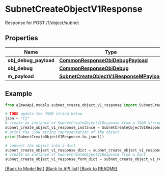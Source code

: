 # SubnetCreateObjectV1Response

Response for POST /1/object/subnet

## Properties

Name | Type | Description | Notes
------------ | ------------- | ------------- | -------------
**obj_debug_payload** | [**CommonResponseObjDebugPayload**](CommonResponseObjDebugPayload.md) |  | 
**obj_debug** | [**CommonResponseObjDebug**](CommonResponseObjDebug.md) |  | [optional] 
**m_payload** | [**SubnetCreateObjectV1ResponseMPayload**](SubnetCreateObjectV1ResponseMPayload.md) |  | 

## Example

```python
from eZmaxApi.models.subnet_create_object_v1_response import SubnetCreateObjectV1Response

# TODO update the JSON string below
json = "{}"
# create an instance of SubnetCreateObjectV1Response from a JSON string
subnet_create_object_v1_response_instance = SubnetCreateObjectV1Response.from_json(json)
# print the JSON string representation of the object
print(SubnetCreateObjectV1Response.to_json())

# convert the object into a dict
subnet_create_object_v1_response_dict = subnet_create_object_v1_response_instance.to_dict()
# create an instance of SubnetCreateObjectV1Response from a dict
subnet_create_object_v1_response_form_dict = subnet_create_object_v1_response.from_dict(subnet_create_object_v1_response_dict)
```
[[Back to Model list]](../README.md#documentation-for-models) [[Back to API list]](../README.md#documentation-for-api-endpoints) [[Back to README]](../README.md)


